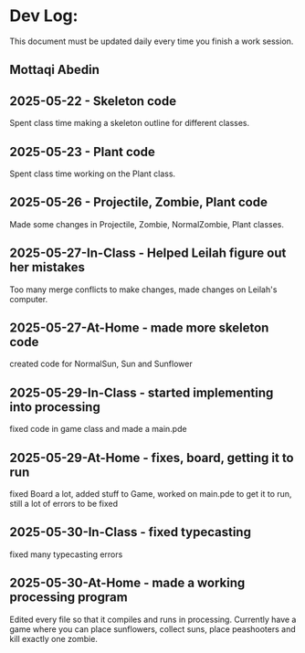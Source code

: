 # Dev Log:

This document must be updated daily every time you finish a work session.

## Mottaqi Abedin

## 2025-05-22 - Skeleton code
Spent class time making a skeleton outline for different classes.

## 2025-05-23 - Plant code
Spent class time working on the Plant class.

## 2025-05-26 - Projectile, Zombie, Plant code
Made some changes in Projectile, Zombie, NormalZombie, Plant classes.

## 2025-05-27-In-Class - Helped Leilah figure out her mistakes
Too many merge conflicts to make changes, made changes on Leilah's computer.

## 2025-05-27-At-Home - made more skeleton code
created code for NormalSun, Sun and Sunflower

## 2025-05-29-In-Class - started implementing into processing
fixed code in game class and made a main.pde

## 2025-05-29-At-Home - fixes, board, getting it to run
fixed Board a lot, added stuff to Game, worked on main.pde to get it to run, still a lot of errors to be fixed

## 2025-05-30-In-Class - fixed typecasting
fixed many typecasting errors

## 2025-05-30-At-Home - made a working processing program
Edited every file so that it compiles and runs in processing. Currently have a game where you can place sunflowers, collect suns, place peashooters and kill exactly one zombie.